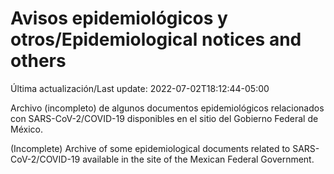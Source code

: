 # Avisos epidemiológicos y otros/Epidemiological notices and others

Última actualización/Last update: 2022-07-02T18:12:44-05:00

Archivo (incompleto) de algunos documentos epidemiológicos relacionados con SARS-CoV-2/COVID-19 disponibles en el sitio del Gobierno Federal de México.

(Incomplete) Archive of some epidemiological documents related to SARS-CoV-2/COVID-19 available in the site of the Mexican Federal Government.

